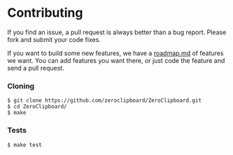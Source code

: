 Contributing
==============

If you find an issue, a pull request is always better than a bug report. Please fork and submit your code fixes.

If you want to build some new features, we have a [roadmap.md](docs/roadmap.md) of features we want. You can add features you want there, or just code the feature and send a pull request.

### Cloning

    $ git clone https://github.com/zeroclipboard/ZeroClipboard.git
    $ cd ZeroClipboard/
    $ make

### Tests

    $ make test
